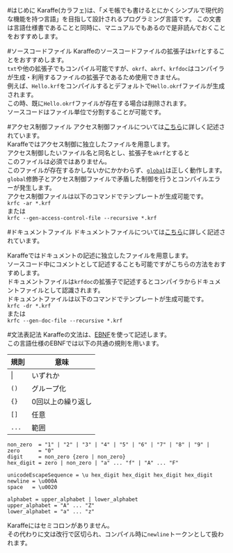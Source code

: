 #はじめに
Karaffe(カラフェ)は、「メモ帳でも書けるとにかくシンプルで現代的な機能を持つ言語」を目指して設計されるプログラミング言語です。
この文書は言語仕様書であることと同時に、マニュアルでもあるので是非読んでおくことをおすすめします。

#ソースコードファイル
Karaffeのソースコードファイルの拡張子は`krf`とすることをおすすめします。  
`txt`や他の拡張子でもコンパイル可能ですが、`okrf`、`akrf`、`krfdoc`はコンパイラが生成・利用するファイルの拡張子であるため使用できません。  
例えば、`Hello.krf`をコンパイルするとデフォルトで`Hello.okrf`ファイルが生成されます。  
この時、既に`Hello.okrf`ファイルが存在する場合は削除されます。  
ソースコードはファイル単位で分割することが可能です。  

#アクセス制御ファイル
アクセス制御ファイルについては[こちら](AccessControl.md)に詳しく記述されています。  
Karaffeではアクセス制御に独立したファイルを用意します。  
アクセス制御したいファイル名と同名とし、拡張子を`akrf`とすると  
このファイルは必須ではありません。  
このファイルが存在するかしないかにかかわらず、[`global`]()は正しく動作します。  
`global`修飾子とアクセス制御ファイルで矛盾した制御を行うとコンパイルエラーが発生します。   
アクセス制御ファイルは以下のコマンドでテンプレートが生成可能です。  
`krfc -ar *.krf`  
または  
`krfc --gen-access-control-file --recursive *.krf`  

#ドキュメントファイル
ドキュメントファイルについては[こちら](DocFile.md)に詳しく記述されています。  

Karaffeではドキュメントの記述に独立したファイルを用意します。  
ソースコード中にコメントとして記述することも可能ですがこちらの方法をおすすめします。  
ドキュメントファイルは`krfdoc`の拡張子で記述するとコンパイラからドキュメントファイルとして認識されます。  
ドキュメントファイルは以下のコマンドでテンプレートが生成可能です。  
`krfc -dr *.krf`  
または  
`krfc --gen-doc-file --recursive *.krf`

#文法表記法
Karaffeの文法は、[EBNF](http://ja.wikipedia.org/wiki/EBNF)を使って記述します。  
この言語仕様のEBNFでは以下の共通の規則を用います。  

|規則|意味|
|---|---|
| &#124; | いずれか |
|`()` | グループ化|
|`{}` | 0回以上の繰り返し|  
|`[]` | 任意|
| `...` | 範囲

```
non_zero  = "1" | "2" | "3" | "4" | "5" | "6" | "7" | "8" | "9" |
zero      = "0"
digit     = non_zero {zero | non_zero}
hex_digit = zero | non_zero | "a" ... "f" | "A" ... "F"

unicodeEscapeSequence = \u hex_digit hex_digit hex_digit hex_digit
newline = \u000A
space   = \u0020

alphabet = upper_alphabet | lower_alphabet
upper_alphabet = "A" ... "Z"
lower_alphabet = "a" ... "z"

```

Karaffeにはセミコロンがありません。  
その代わりに文は改行で区切られ、コンパイル時に`newline`トークンとして扱われます。  